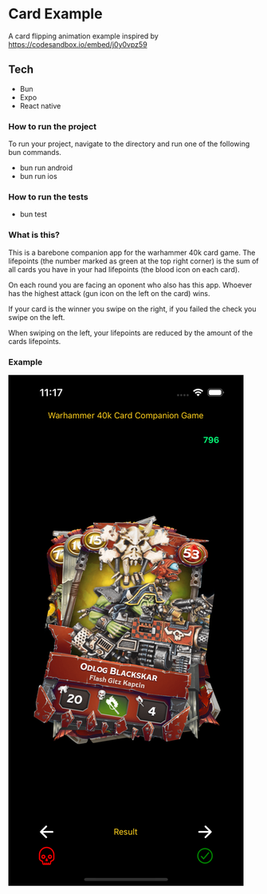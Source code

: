 # Card Example

A card flipping animation example inspired by https://codesandbox.io/embed/j0y0vpz59

## Tech

- Bun
- Expo
- React native

### How to run the project

To run your project, navigate to the directory and run one of the following bun commands.

- bun run android
- bun run ios

### How to run the tests

- bun test

### What is this?

This is a barebone companion app for the warhammer 40k card game. The lifepoints (the number marked as green at the top right corner) is the sum of all cards you have in your had lifepoints (the blood icon on each card).

On each round you are facing an oponent who also has this app. Whoever has the highest attack (gun icon on the left on the card) wins.

If your card is the winner you swipe on the right, if you failed the check you swipe on the left.

When swiping on the left, your lifepoints are reduced by the amount of the cards lifepoints.

### Example

![Alt text](./assets/example.png)
